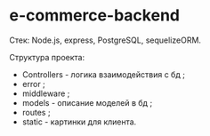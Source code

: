  e-commerce-backend
========================

Стек: Node.js, express, PostgreSQL, sequelizeORM.

Структура проекта:

- Controllers - логика взаимодействия с бд ;
- error ;
- middleware ;  
- models - описание моделей в бд ;
- routes ;
- static - картинки для клиента.
